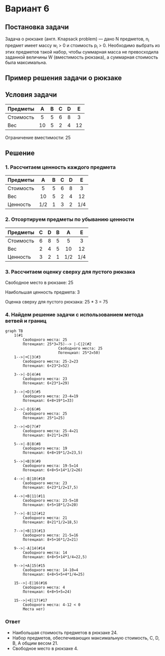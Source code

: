 # Вариант 6

## Постановка задачи
Задача о рюкзаке (англ. Knapsack problem) — дано N предметов, n<sub>i</sub> предмет имеет массу w<sub>i</sub> > 0 и стоимость p<sub>i</sub> > 0. Необходимо выбрать из этих предметов такой набор, чтобы суммарная масса не превосходила заданной величины W (вместимость рюкзака), а суммарная стоимость была максимальна. 

## Пример решения задачи о рюкзаке
## Условия задачи

| Предметы  |  A  | B  | C | D  | E  |
|:----------|:---:|:--:|:-:|:--:|:--:|
| Стоимость |  5  | 5  | 6 | 8  | 3  |
| Вес       | 10  | 5  | 2 | 4  | 12 |

Ограничение вместимости: 25

## Решение
### 1. Рассчитаем ценность каждого предмета
| Предметы  |  A  | B | C | D  | E  |
|:----------|:---:|:-:|:-:|:--:|:--:|
| Стоимость |  5  | 5 | 6 | 8  | 3  |
| Вес       | 10  | 5 | 2 | 4  | 12 |
| Ценность  | 1/2 | 1 | 3 | 2  | 1/4|

### 2. Отсортируем предметы по убыванию ценности
| Предметы  |  C  | D | B |  A  | E  |
|:----------|:---:|:-:|:-:|:---:|:--:|
| Стоимость |  6  | 8 | 5 | 5   | 3  |
| Вес       |  2  | 4 | 5 | 10  | 12 |
| Ценность  |  3  | 2 | 1 | 1/2 | 1/4|

### 3. Рассчитаем оценку сверху для пустого рюкзака

Свободное место в рюкзаке: 25

Наибольшая ценность предмета: 3

Оценка сверху для пустого рюкзака: 25 * 3 = 75


### 4. Найдем решение задачи с использованием метода ветвей и границ

```mermaid
graph TB
    1(#1
        Свободного места: 25
        Потенциал: 25*3=75)--> |-C|2(#2
                        Свободного места: 25
                        Потенциал: 25*2=50)
    1-->|+C|3(#3
        Свободного места: 25-2=23
        Потенциал: 6+23*2=52)
    
    3-->|-D|4(#4
        Свободного места: 23
        Потенциал: 6+23*1=29)

    3-->|+D|5(#5
        Свободного места: 23-4=19
        Потенциал: 6+8+19*1=33)

    2-->|-D|6(#6
        Свободного места: 25
        Потенциал: 25*1=25)

    2-->|+D|7(#7
        Свободного места: 25-4=21
        Потенциал: 8+21*1=29)

    5-->|-B|8(#8
        Свободного места: 19
        Потенциал: 6+8+19*1/2=23,5)

    5-->|+B|9(#9
        Свободного места: 19-5=14
        Потенциал: 6+8+5+14*1/2=26)

    4-->|-B|10(#10
        Свободного места: 23
        Потенциал: 6+23*1/2=17,5)

    4-->|+B|11(#11
        Свободного места: 23-5=18
        Потенциал: 6+5+18*1/2=20)

    7-->|-B|12(#12
        Свободного места: 21
        Потенциал: 8+21*1/2=18,5)

    7-->|+B|13(#13
        Свободного места: 21-5=16
        Потенциал: 8+5+16*1/2=21)

    9-->|-A|14(#14
        Свободного места: 14
        Потенциал: 6+8+5+14*1/4=22,5)

    9-->|+A|15(#15
        Свободного места: 14-10=4
        Потенциал: 6+8+5+5+4*1/4=25)

    15-->|-E|16(#16
        Свободного места: 4
        Потенциал: 6+8+5+5=24)

    15-->|+E|17(#17
        Свободного места: 4-12 < 0
        Места нет)

```

### Ответ
- Наибольшая стоимость предметов в рюкзаке 24.
- Набор предметов, обеспечивающих максимальную стоимость, C, D, B, А общим весом 21.
- Свободное место в рюкзаке 4.

